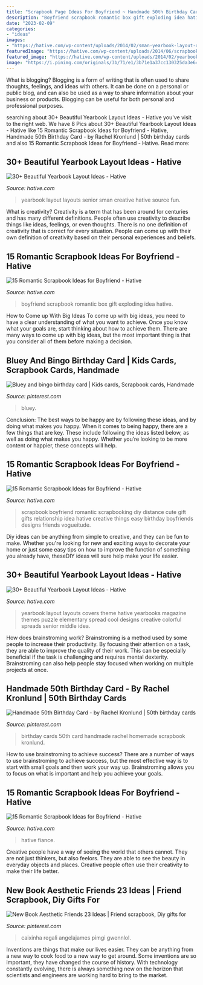 ```yaml
---
title: "Scrapbook Page Ideas For Boyfriend ~ Handmade 50th Birthday Card"
description: "Boyfriend scrapbook romantic box gift exploding idea hative"
date: "2023-02-09"
categories:
- "ideas"
images:
- "https://hative.com/wp-content/uploads/2014/02/sman-yearbook-layout-design-22.jpg"
featuredImage: "https://hative.com/wp-content/uploads/2014/06/scrapbook-ideas-for-boyfriend/9-romantic-scrapbook-ideas.jpg"
featured_image: "https://hative.com/wp-content/uploads/2014/02/yearbook-cover-design-25.jpg"
image: "https://i.pinimg.com/originals/3b/71/e1/3b71e1a37cc130325da3e64b0621d034.jpg"
---
```



What is blogging?
Blogging is a form of writing that is often used to share thoughts, feelings, and ideas with others. It can be done on a personal or public blog, and can also be used as a way to share information about your business or products. Blogging can be useful for both personal and professional purposes.

	

		
searching about 30+ Beautiful Yearbook Layout Ideas - Hative you've visit to the right web. We have 8 Pics about 30+ Beautiful Yearbook Layout Ideas - Hative like 15 Romantic Scrapbook Ideas for Boyfriend - Hative, Handmade 50th Birthday Card - by Rachel Kronlund | 50th birthday cards and also 15 Romantic Scrapbook Ideas for Boyfriend - Hative. Read more:
		
    
## 30+ Beautiful Yearbook Layout Ideas - Hative

<img loading=lazy src="https://hative.com/wp-content/uploads/2014/02/sman-yearbook-layout-design-22.jpg" onerror="this.onerror=null;this.src='https://tse3.mm.bing.net/th?id=OIP.9CUXlG63Un6UFbq8-AOsNAHaKd&amp;pid=15.1';" alt="30+ Beautiful Yearbook Layout Ideas - Hative">

_Source: hative.com_

>yearbook layout layouts senior sman creative hative source fun. 

	

What is creativity?
Creativity is a term that has been around for centuries and has many different definitions. People often use creativity to describe things like ideas, feelings, or even thoughts. There is no one definition of creativity that is correct for every situation. People can come up with their own definition of creativity based on their personal experiences and beliefs.

    
## 15 Romantic Scrapbook Ideas For Boyfriend - Hative

<img loading=lazy src="https://hative.com/wp-content/uploads/2014/06/scrapbook-ideas-for-boyfriend/12-scrapbook-ideas-for-lovers.jpg" onerror="this.onerror=null;this.src='https://tse4.mm.bing.net/th?id=OIP.yiwNfX34iPyYoanmfhpJTwHaJ6&amp;pid=15.1';" alt="15 Romantic Scrapbook Ideas for Boyfriend - Hative">

_Source: hative.com_

>boyfriend scrapbook romantic box gift exploding idea hative. 

	

How to Come up With Big Ideas
To come up with big ideas, you need to have a clear understanding of what you want to achieve. Once you know what your goals are, start thinking about how to achieve them. There are many ways to come up with big ideas, but the most important thing is that you consider all of them before making a decision.

    
## Bluey And Bingo Birthday Card | Kids Cards, Scrapbook Cards, Handmade

<img loading=lazy src="https://i.pinimg.com/736x/1e/20/25/1e20253a7d891635f10960c0f2fafabd.jpg" onerror="this.onerror=null;this.src='https://tse4.mm.bing.net/th?id=OIP.-_OLFdlk1fy7Be0OGqouBQHaJp&amp;pid=15.1';" alt="Bluey and bingo birthday card | Kids cards, Scrapbook cards, Handmade">

_Source: pinterest.com_

>bluey. 

	

Conclusion: The best ways to be happy are by following these ideas, and by doing what makes you happy.
When it comes to being happy, there are a few things that are key. These include following the ideas listed below, as well as doing what makes you happy. Whether you’re looking to be more content or happier, these concepts will help.

    
## 15 Romantic Scrapbook Ideas For Boyfriend - Hative

<img loading=lazy src="https://hative.com/wp-content/uploads/2014/06/scrapbook-ideas-for-boyfriend/9-romantic-scrapbook-ideas.jpg" onerror="this.onerror=null;this.src='https://tse1.mm.bing.net/th?id=OIP.wBvu9RSKLVxcwA0kyY70_wHaHa&amp;pid=15.1';" alt="15 Romantic Scrapbook Ideas for Boyfriend - Hative">

_Source: hative.com_

>scrapbook boyfriend romantic scrapbooking diy distance cute gift gifts relationship idea hative creative things easy birthday boyfriends designs friends vogueitude. 

	

Diy ideas can be anything from simple to creative, and they can be fun to make. Whether you're looking for new and exciting ways to decorate your home or just some easy tips on how to improve the function of something you already have, theseDIY ideas will sure help make your life easier.

    
## 30+ Beautiful Yearbook Layout Ideas - Hative

<img loading=lazy src="https://hative.com/wp-content/uploads/2014/02/yearbook-cover-design-25.jpg" onerror="this.onerror=null;this.src='https://tse2.mm.bing.net/th?id=OIP.K1rGCEZen8nEOlpNyK1wmAHaJ4&amp;pid=15.1';" alt="30+ Beautiful Yearbook Layout Ideas - Hative">

_Source: hative.com_

>yearbook layout layouts covers theme hative yearbooks magazine themes puzzle elementary spread cool designs creative colorful spreads senior middle idea. 

	

How does brainstroming work?
Brainstroming is a method used by some people to increase their productivity. By focusing their attention on a task, they are able to improve the quality of their work. This can be especially beneficial if the task is challenging and requires mental dexterity. Brainstroming can also help people stay focused when working on multiple projects at once.

    
## Handmade 50th Birthday Card - By Rachel Kronlund | 50th Birthday Cards

<img loading=lazy src="https://i.pinimg.com/736x/c4/c0/d2/c4c0d22b67ce2e23ce488714751aa291--th-birthday-cards-scrapbooking.jpg" onerror="this.onerror=null;this.src='https://tse1.mm.bing.net/th?id=OIP.Q9qh4We3y4cbss0ijS00QwHaJ6&amp;pid=15.1';" alt="Handmade 50th Birthday Card - by Rachel Kronlund | 50th birthday cards">

_Source: pinterest.com_

>birthday cards 50th card handmade rachel homemade scrapbook kronlund. 

	

How to use brainstroming to achieve success?
There are a number of ways to use brainstroming to achieve success, but the most effective way is to start with small goals and then work your way up. Brainstroming allows you to focus on what is important and help you achieve your goals.

    
## 15 Romantic Scrapbook Ideas For Boyfriend - Hative

<img loading=lazy src="http://hative.com/wp-content/uploads/2014/06/scrapbook-ideas-for-boyfriend/14-scrapbook-ideas-for-lovers.jpg" onerror="this.onerror=null;this.src='https://tse3.mm.bing.net/th?id=OIP.7yqCcXCTzDaVwZay9thIkAHaJ4&amp;pid=15.1';" alt="15 Romantic Scrapbook Ideas for Boyfriend - Hative">

_Source: hative.com_

>hative fiance. 

	

Creative people have a way of seeing the world that others cannot. They are not just thinkers, but also feelors. They are able to see the beauty in everyday objects and places. Creative people often use their creativity to make their life better.

    
## New Book Aesthetic Friends 23 Ideas | Friend Scrapbook, Diy Gifts For

<img loading=lazy src="https://i.pinimg.com/originals/3b/71/e1/3b71e1a37cc130325da3e64b0621d034.jpg" onerror="this.onerror=null;this.src='https://tse2.mm.bing.net/th?id=OIP.X_r5SHgbjN2RqbSIMTK4hwAAAA&amp;pid=15.1';" alt="New Book Aesthetic Friends 23 Ideas | Friend scrapbook, Diy gifts for">

_Source: pinterest.com_

>caixinha regali angelajames pimgi gwennlol. 

	

Inventions are things that make our lives easier. They can be anything from a new way to cook food to a new way to get around. Some inventions are so important, they have changed the course of history. With technology constantly evolving, there is always something new on the horizon that scientists and engineers are working hard to bring to the market.

